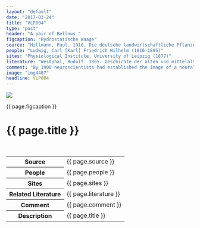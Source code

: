 ```yaml
---
layout: "default"
date: "2017-03-24"
title: "VLP004"
type: "post"
header: "A pair of Bellows "
figcaption: "Hydrostatische Waage"
source: "Hillmann, Paul. 1910. Die deutsche landwirtschaftliche Pflanzenzucht. Berlin: Deutsche Landwirtschafts-Gesellschaft"
people: "Ludwig, Carl [Karl] Friedrich Wilhelm (1816-1895)"
sites: "Physiological Institute, University of Leipzig (1877)"
literature: "Westphal, Rudolf. 1865. Geschichte der alten und mittelalterlichen Musik. Breslau: F. E. C. Leuckart (Staatliches Institut für Musikforschung)"
comment: "By 1900 neuroscientists had established the image of a neural-network brain, whereas their knowledge about glial cells was still at the level of 'nerve glue."
image: "img4407"
headline: VLP004
---
```


<div class="figure">
		<img src="images/{{ page.image }}.jpg" width="auto" height="auto" class="fig" />
		<p class="figcaption">{{ page.figcaption }}</p>
	</div>
	<div class="head">
		<h1>{{ page.title }}</h1>
	 </div> <br clear="all" />
</div> <!-- topsection -->

<table>
	<tr>
		<th>Source</th>
		<td>
			{{ page.source }}
		</td>
	</tr><tr>
			  <th>People</th><td>{{ page.people }}</td>
	</tr><tr>
			  <th>Sites</th><td>{{ page.sites }}</td>
	</tr><tr>
			  <th>Related Literature</th><td>{{ page.literature }}</td>
	</tr><tr>
			  <th>Comment</th><td>{{ page.comment }}</td>
	</tr><tr>
			  <th>Description</th><td>{{ page.title }}</td>
	</tr>
				
</table>